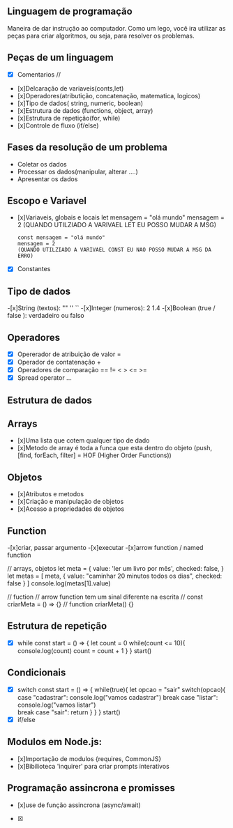 ## Linguagem de programação
Maneira de dar instrução ao computador.
Como um lego, você ira utilizar as peças para criar algoritmos, ou seja, para resolver os problemas.

## Peças de um linguagem
- [x] Comentarios //
- [x]Delcaração de variaveis(conts,let)
- [x]Operadores(atributição, concatenação, matematica, logicos)
- [x]Tipo de dados( string, numeric, boolean)
- [x]Estrutura de dados (functions, object, array)
- [x]Estrutura de repetição(for, while)
- [x]Controle de fluxo (if/else)

## Fases da resolução de um problema
- Coletar os dados
- Processar os dados(manipular, alterar ....)
- Apresentar os dados

## Escopo e Variavel

- [x]Variaveis, globais e locais
      let mensagem = "olá mundo"
      mensagem = 2
      (QUANDO UTILZIADO A VARIVAEL LET EU POSSO MUDAR A MSG)

      const mensagem = "olá mundo"
      mensagem = 2
      (QUANDO UTILZIADO A VARIVAEL CONST EU NAO POSSO MUDAR A MSG DA ERRO)
-[x] Constantes


## Tipo de dados
-[x]String (textos): "" '' ``
-[x]Integer (numeros): 2 1.4
-[x]Boolean (true / false ): verdadeiro ou falso

## Operadores
-[x] Opererador de atribuição de valor =
-[x] Operador de contatenação +
-[x] Operadores de comparação == != < > <= >=
-[x] Spread operator ...

## Estrutura de dados

## Arrays
- [x]Uma lista que cotem qualquer tipo de dado
- [x]Metodo de array é toda a funca que esta dentro do objeto (push, [find, forEach, filter] = HOF (Higher Order Functions))

## Objetos
- [x]Atributos e metodos
- [x]Criação e manipulação de objetos
- [x]Acesso a propriedades de objetos

## Function 
-[x]criar, passar argumento
-[x]executar 
-[x]arrow function / named function 



// arrays, objetos
let meta = {
  value: 'ler um livro por mês',
  checked: false,
}
let metas = [
  meta,
  {
    value: "caminhar 20 minutos todos os dias",
    checked: false
  }
]
console.log(metas[1].value)

// fuction // arrow function tem um sinal diferente na escrita
// const criarMeta = () => {}
// function criarMeta() {}

## Estrutura de repetição 
- [x] while 
const start = () => {
  let count = 0
  while(count <= 10){
    console.log(count)
    count = count + 1
  }
}
start()

## Condicionais 
- [x] switch
const start = () => {
  while(true){
    let opcao = "sair"
    switch(opcao){
      case "cadastrar":
        console.log("vamos cadastrar")
        break
      case "listar":
        console.log("vamos listar")    
        break
      case  "sair":
        return
    }
  }
}
start()
- [x] if/else

## Modulos em Node.js:
- [x]Importação de modulos {requires, CommonJS}
- [x]Bibilioteca 'inquirer' para criar prompts interativos

## Programação assincrona e promisses
- [x]use de função assincrona (async/await)
- [x]